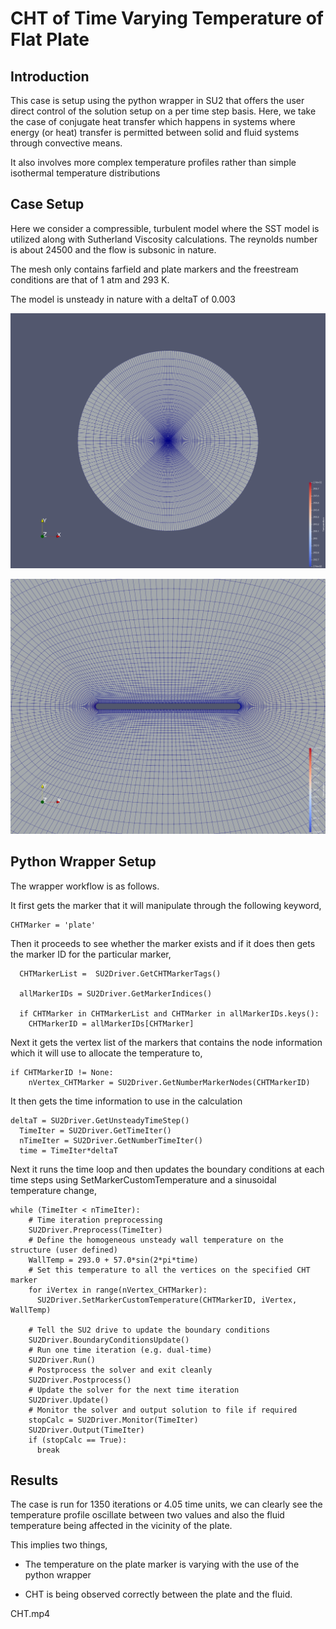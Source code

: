 # CHT of Time Varying Temperature of Flat Plate

## Introduction

This case is setup using the python wrapper in SU2 that offers the user direct control of the solution setup on a per time step basis. Here, we take the case of conjugate heat transfer which happens in systems where energy (or heat) transfer is permitted between solid and fluid systems through convective means. 

It also involves more complex temperature profiles rather than simple isothermal temperature distributions

## Case Setup

Here we consider a compressible, turbulent model where the SST model is utilized along with Sutherland Viscosity calculations. The reynolds number is about 24500 and the flow is subsonic in nature.

The mesh only contains farfield and plate markers and the freestream conditions are that of 1 atm and 293 K.

The model is unsteady in nature with a deltaT of 0.003

![Domain](Mesh.png)

![Plate](Plate.png)

## Python Wrapper Setup

The wrapper workflow is as follows.

It first gets the marker that it will manipulate through the following keyword,

```
CHTMarker = 'plate'
```
Then it proceeds to see whether the marker exists and if it does then gets the marker ID for the particular marker,

```
  CHTMarkerList =  SU2Driver.GetCHTMarkerTags()

  allMarkerIDs = SU2Driver.GetMarkerIndices()

  if CHTMarker in CHTMarkerList and CHTMarker in allMarkerIDs.keys():
    CHTMarkerID = allMarkerIDs[CHTMarker]
```

Next it gets the vertex list of the markers that contains the node information which it will use to allocate the temperature to,

```
if CHTMarkerID != None:
    nVertex_CHTMarker = SU2Driver.GetNumberMarkerNodes(CHTMarkerID)
```

It then gets the time information to use in the calculation

```
deltaT = SU2Driver.GetUnsteadyTimeStep()
  TimeIter = SU2Driver.GetTimeIter()
  nTimeIter = SU2Driver.GetNumberTimeIter()
  time = TimeIter*deltaT
```
Next it runs the time loop and then updates the boundary conditions at each time steps using SetMarkerCustomTemperature and a sinusoidal temperature change,

```
while (TimeIter < nTimeIter):
    # Time iteration preprocessing
    SU2Driver.Preprocess(TimeIter)
    # Define the homogeneous unsteady wall temperature on the structure (user defined)
    WallTemp = 293.0 + 57.0*sin(2*pi*time)
    # Set this temperature to all the vertices on the specified CHT marker
    for iVertex in range(nVertex_CHTMarker):
      SU2Driver.SetMarkerCustomTemperature(CHTMarkerID, iVertex, WallTemp)

    # Tell the SU2 drive to update the boundary conditions
    SU2Driver.BoundaryConditionsUpdate()
    # Run one time iteration (e.g. dual-time)
    SU2Driver.Run()
    # Postprocess the solver and exit cleanly
    SU2Driver.Postprocess()
    # Update the solver for the next time iteration
    SU2Driver.Update()
    # Monitor the solver and output solution to file if required
    stopCalc = SU2Driver.Monitor(TimeIter)
    SU2Driver.Output(TimeIter)
    if (stopCalc == True):
      break
```

## Results

The case is run for 1350 iterations or 4.05 time units, we can clearly see the temperature profile oscillate between two values and also the fluid temperature being affected in the vicinity of the plate.

This implies two things,

- The temperature on the plate marker is varying with the use of the python wrapper

- CHT is being observed correctly between the plate and the fluid.

CHT.mp4
